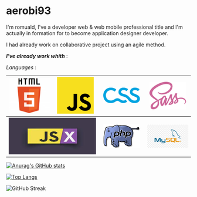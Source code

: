 # aerobi93
I'm romuald, I've a developer web & web mobile professional title and I'm actually in formation for to become application designer developer.

I had already work on collaborative project using an agile method.

*__I've already work  whith__* : 

*Languages* : 
<table width=100" align="center">
  <tr>
    <th width='200'>
       <img src="img/html.png" alt="html" width="150">
    </th>
    <th width="200">
       <img src="img/js.png" alt="js" width="100">
    </th>
        <th width='200'>
       <img src="img/css-logo.jpg" alt='css' width="100">
    </th>
     </th>
        <th width='200'>
       <img src="img/sass.png" alt='sass logo' width="100">
    </th>
  </tr>
  <tr>
    <th colspan="2" align="center">
      <img src="img/jsx.jpeg" alt="jsx" width="250" height="100" >
    </td>
   </th>
    <th width='200'>
       <img src="img/phplogo.png" alt='php' width="100">
    </th>
     <th width='200'>
       <img src="img/mysql.jpg" alt='php' width="150">
    </th>
  </tr>
  
</table>



[![Anurag's GitHub stats](https://github-readme-stats.vercel.app/api?username=aerobi93&theme=tokyonight&include_all_commits=true&show_icons=true&count_private)](https://github.com/aerobi93/github-readme-stats)

[![Top Langs](https://github-readme-stats.vercel.app/api/top-langs/?username=aerobi93&theme=tokyonight&include_all_commits=true&show_icons=true&count_private)](https://github.com/anuraghazra/github-readme-stats)

![GitHub Streak](https://github-readme-streak-stats.herokuapp.com/?user=aerobi93&theme=tokyonight&include_all_commits=true&show_icons=true&count_private)
